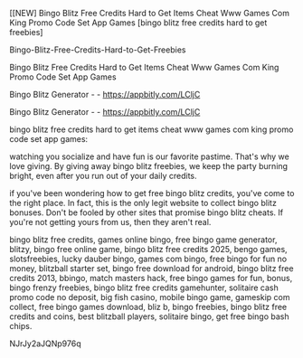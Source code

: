 [[NEW] Bingo Blitz Free Credits Hard to Get Items Cheat Www Games Com King Promo Code Set App Games [bingo blitz free credits hard to get freebies]

Bingo-Blitz-Free-Credits-Hard-to-Get-Freebies

Bingo Blitz Free Credits Hard to Get Items Cheat Www Games Com King Promo Code Set App Games

Bingo Blitz Generator - - https://appbitly.com/LCljC

Bingo Blitz Generator - - https://appbitly.com/LCljC

bingo blitz free credits hard to get items cheat www games com king promo code set app games:

watching you socialize and have fun is our favorite pastime. That's why we love giving. By giving away bingo blitz freebies, we keep the party burning bright, even after you run out of your daily credits.

if you've been wondering how to get free bingo blitz credits, you've come to the right place. In fact, this is the only legit website to collect bingo blitz bonuses. Don't be fooled by other sites that promise bingo blitz cheats. If you're not getting yours from us, then they aren't real.

bingo blitz free credits, games online bingo, free bingo game generator, blitzy, bingo free online game, bingo blitz free credits 2025, bengo games, slotsfreebies, lucky dauber bingo, games com bingo, free bingo for fun no money, blitzball starter set, bingo free download for android, bingo blitz free credits 2013, bbingo, match masters hack, free bingo games for fun, bonus, bingo frenzy freebies, bingo blitz free credits gamehunter, solitaire cash promo code no deposit, big fish casino, mobile bingo game, gameskip com collect, free bingo games download, bliz b, bingo freebies, bingo blitz free credits and coins, best blitzball players, solitaire bingo, get free bingo bash chips.

NJrJy2aJQNp976q

